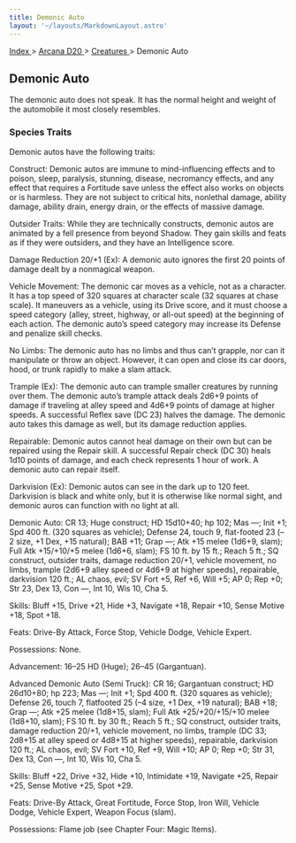 ```yaml
---
title: Demonic Auto
layout: '~/layouts/MarkdownLayout.astro'
---
```


[ Index ](/) > [ Arcana D20 ](/arcana.d20.srd) > [ Creatures ](/arcana.d20.srd/creatures) > Demonic Auto

##  Demonic Auto

The demonic auto does not speak. It has the normal height and weight of the
automobile it most closely resembles.

###  Species Traits

Demonic autos have the following traits:

Construct: Demonic autos are immune to mind-influencing effects and to poison,
sleep, paralysis, stunning, disease, necromancy effects, and any effect that
requires a Fortitude save unless the effect also works on objects or is
harmless. They are not subject to critical hits, nonlethal damage, ability
damage, ability drain, energy drain, or the effects of massive damage.

Outsider Traits: While they are technically constructs, demonic autos are
animated by a fell presence from beyond Shadow. They gain skills and feats as
if they were outsiders, and they have an Intelligence score.

Damage Reduction 20/+1 (Ex): A demonic auto ignores the first 20 points of
damage dealt by a nonmagical weapon.

Vehicle Movement: The demonic car moves as a vehicle, not as a character. It
has a top speed of 320 squares at character scale (32 squares at chase scale).
It maneuvers as a vehicle, using its Drive score, and it must choose a speed
category (alley, street, highway, or all-out speed) at the beginning of each
action. The demonic auto’s speed category may increase its Defense and
penalize skill checks.

No Limbs: The demonic auto has no limbs and thus can’t grapple, nor can it
manipulate or throw an object. However, it can open and close its car doors,
hood, or trunk rapidly to make a slam attack.

Trample (Ex): The demonic auto can trample smaller creatures by running over
them. The demonic auto’s trample attack deals 2d6+9 points of damage if
traveling at alley speed and 4d6+9 points of damage at higher speeds. A
successful Reflex save (DC 23) halves the damage. The demonic auto takes this
damage as well, but its damage reduction applies.

Repairable: Demonic autos cannot heal damage on their own but can be repaired
using the Repair skill. A successful Repair check (DC 30) heals 1d10 points of
damage, and each check represents 1 hour of work. A demonic auto can repair
itself.

Darkvision (Ex): Demonic autos can see in the dark up to 120 feet. Darkvision
is black and white only, but it is otherwise like normal sight, and demonic
auros can function with no light at all.

Demonic Auto: CR 13; Huge construct; HD 15d10+40; hp 102; Mas —; Init +1; Spd
400 ft. (320 squares as vehicle); Defense 24, touch 9, flat-footed 23 (–2
size, +1 Dex, +15 natural); BAB +11; Grap —; Atk +15 melee (1d6+9, slam); Full
Atk +15/+10/+5 melee (1d6+6, slam); FS 10 ft. by 15 ft.; Reach 5 ft.; SQ
construct, outsider traits, damage reduction 20/+1, vehicle movement, no
limbs, trample (2d6+9 alley speed or 4d6+9 at higher speeds), repairable,
darkvision 120 ft.; AL chaos, evil; SV Fort +5, Ref +6, Will +5; AP 0; Rep +0;
Str 23, Dex 13, Con —, Int 10, Wis 10, Cha 5.

Skills: Bluff +15, Drive +21, Hide +3, Navigate +18, Repair +10, Sense Motive
+18, Spot +18.

Feats: Drive-By Attack, Force Stop, Vehicle Dodge, Vehicle Expert.

Possessions: None.

Advancement: 16–25 HD (Huge); 26–45 (Gargantuan).

Advanced Demonic Auto (Semi Truck): CR 16; Gargantuan construct; HD 26d10+80;
hp 223; Mas —; Init +1; Spd 400 ft. (320 squares as vehicle); Defense 26,
touch 7, flatfooted 25 (–4 size, +1 Dex, +19 natural); BAB +18; Grap —; Atk
+25 melee (1d8+15, slam); Full Atk +25/+20/+15/+10 melee (1d8+10, slam); FS 10
ft. by 30 ft.; Reach 5 ft.; SQ construct, outsider traits, damage reduction
20/+1, vehicle movement, no limbs, trample (DC 33; 2d8+15 at alley speed or
4d8+15 at higher speeds), repairable, darkvision 120 ft.; AL chaos, evil; SV
Fort +10, Ref +9, Will +10; AP 0; Rep +0; Str 31, Dex 13, Con —, Int 10, Wis
10, Cha 5.

Skills: Bluff +22, Drive +32, Hide +10, Intimidate +19, Navigate +25, Repair
+25, Sense Motive +25, Spot +29.

Feats: Drive-By Attack, Great Fortitude, Force Stop, Iron Will, Vehicle Dodge,
Vehicle Expert, Weapon Focus (slam).

Possessions: Flame job (see Chapter Four: Magic Items).

